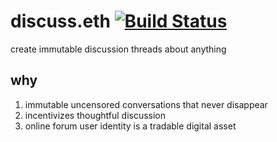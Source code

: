 # discuss.eth [![Build Status](https://travis-ci.org/discuss-eth/discuss.eth.svg?branch=master)](https://travis-ci.org/discuss-eth/discuss.eth)
create immutable discussion threads about anything

## why

1. immutable uncensored conversations that never disappear
1. incentivizes thoughtful discussion
1. online forum user identity is a tradable digital asset

